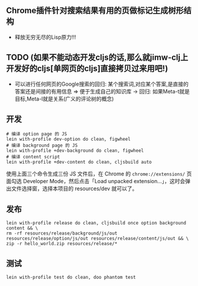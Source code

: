## Chrome插件针对搜索结果有用的页做标记生成树形结构
* 释放无穷无尽的Lisp原力!!!

## TODO (如果不能动态开发cljs的话,那么就jimw-clj上开发好的cljs[单网页的cljs]直接拷贝过来用吧!)
* 可以进行任何网页的Google搜索的回归: 某个搜索词,对应某个答案,是直接的答案还是间接的有用信息 => 便于生成自己的知识库 -> 回归: 如果Meta-t就是目标,Meta-l就是关系(广义的评论树的概念)

## 开发

```shell
# 编译 option page 的 JS
lein with-profile dev-option do clean, figwheel
# 编译 background page 的 JS
lein with-profile +dev-background do clean, figwheel
# 编译 content script
lein with-profile +dev-content do clean, cljsbuild auto
```
使用上面三个命令生成三份 JS 文件后，在 Chrome 的 `chrome://extensions/` 页面勾选 Developer Mode，然后点击「Load unpacked extension...」，这时会弹出文件选择窗，选择本项目的 resources/dev 就可以了。

## 发布

```shell
lein with-profile release do clean, cljsbuild once option background content && \
rm -rf resources/release/background/js/out resources/release/option/js/out resources/release/content/js/out && \
zip -r hello_world.zip resources/release/*
```

## 测试

```shell
lein with-profile test do clean, doo phantom test
```
